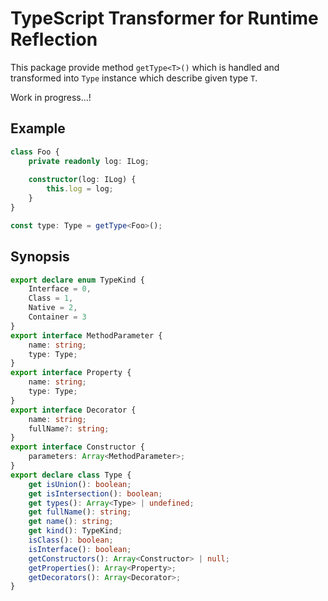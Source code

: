# TypeScript Transformer for Runtime Reflection

This package provide method `getType<T>()` which is handled and transformed into `Type` instance which describe given type `T`.

Work in progress...!

## Example
```typescript
class Foo {
    private readonly log: ILog;
    
    constructor(log: ILog) {
        this.log = log;
    }
}

const type: Type = getType<Foo>();
```

## Synopsis
```typescript
export declare enum TypeKind {
    Interface = 0,
    Class = 1,
    Native = 2,
    Container = 3
}
export interface MethodParameter {
    name: string;
    type: Type;
}
export interface Property {
    name: string;
    type: Type;
}
export interface Decorator {
    name: string;
    fullName?: string;
}
export interface Constructor {
    parameters: Array<MethodParameter>;
}
export declare class Type {
    get isUnion(): boolean;
    get isIntersection(): boolean;
    get types(): Array<Type> | undefined;
    get fullName(): string;
    get name(): string;
    get kind(): TypeKind;
    isClass(): boolean;
    isInterface(): boolean;
    getConstructors(): Array<Constructor> | null;
    getProperties(): Array<Property>;
    getDecorators(): Array<Decorator>;
}
```
